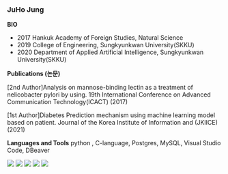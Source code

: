 ### JuHo Jung

**BIO**

- 2017 Hankuk Academy of Foreign Studies, Natural Science
- 2019 College of Engineering, Sungkyunkwan University(SKKU)
- 2020 Department of Applied Artificial Intelligence, Sungkyunkwan University(SKKU)

**Publications (논문)**


[2nd Author]Analysis on mannose-binding lectin as a treatment of nelicobacter pylori by using. 19th International Conference on Advanced Communication Technology(ICACT) (2017)

[1st Author]Diabetes Prediction mechanism using machine learning model based on patient. Journal of the Korea Institute of Information and (JKIICE) (2021)

**Languages and Tools**
python , C-language, Postgres, MySQL, Visual Studio Code, DBeaver

<img src="https://img.shields.io/badge/Python-3766AB?style=flat-square&logo=Python&logoColor=white"/></a>
<img src="https://img.shields.io/badge/C-9cf?style=flat-square&logo=C&logoColor=white"/></a>
<img src="https://img.shields.io/badge/MySQL-yellow?style=flat-square&logo=MySQL&logoColor=white"/></a>
<img src="https://img.shields.io/badge/VisualStudioCode-#007ACC?style=flat-square&logo=VisualStudioCode&logoColor=white"/></a>
<img src="https://img.shields.io/badge/PostgreSQL-#4169E1?style=flat-square&logo=Postgresql&logoColor=white"/></a>















<!--
**JuHo-Jung/JuHo-Jung** is a ✨ _special_ ✨ repository because its `README.md` (this file) appears on your GitHub profile.

Here are some ideas to get you started:

- 🔭 I’m currently working on ...
- 🌱 I’m currently learning ...
- 👯 I’m looking to collaborate on ...
- 🤔 I’m looking for help with ...
- 💬 Ask me about ...
- 📫 How to reach me: ...
- 😄 Pronouns: ...
- ⚡ Fun fact: ...
-->
